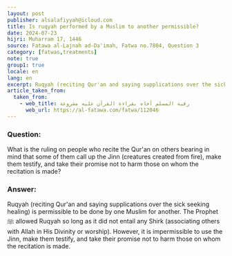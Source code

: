 ```yaml
---
layout: post
publisher: alsalafiyyah@icloud.com
title: Is ruqyah performed by a Muslim to another permissible?
date: 2024-07-23
hijri: Muharram 17, 1446
source: Fatawa al-Lajnah ad-Da'imah, Fatwa no.7804, Question 3
category: [fatwas,treatments]
note: true
group1: true
locale: en
lang: en
excerpt: Ruqyah (reciting Qur'an and saying supplications over the sick seeking healing) is permissible to be done by one Muslim for another.
article_taken_from: 
  taken_from:
    - web_title: رقية المسلم أخاه بقراءة القرآن عليه مشروعة 
      web_url: https://al-fatawa.com/fatwa/112046
---
```


### Question: 
What is the ruling on people who recite the Qur'an on others bearing in mind that some of them call up the Jinn (creatures created from fire), make them testify, and take their promise not to harm those on whom the recitation is made?

### Answer: 
Ruqyah (reciting Qur'an and saying supplications over the sick seeking healing) is permissible to be done by one Muslim for another. The Prophet ﷺ allowed Ruqyah so long as it did not entail any Shirk (associating others with Allah in His Divinity or worship). However, it is impermissible to use the Jinn, make them testify, and take their promise not to harm those on whom the recitation is made.
